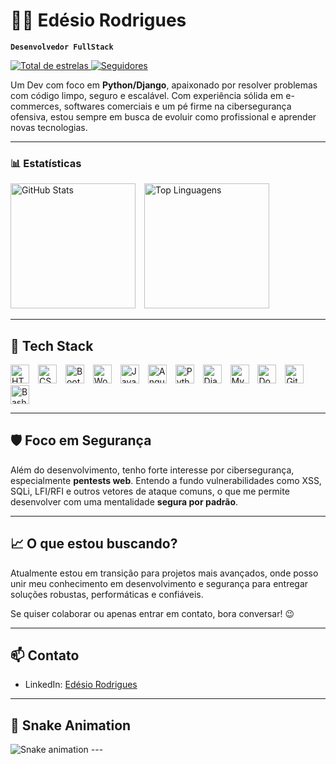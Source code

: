 # 👨‍💻 Edésio Rodrigues

**`Desenvolvedor FullStack`**

<p align="left">
  <a href="https://github.com/EdesioRodrigues?tab=repositories&sort=stargazers">
    <img 
      alt="Total de estrelas" 
      title="Total de estrelas GitHub" 
      src="https://custom-icon-badges.demolab.com/github/stars/EdesioRodrigues?color=55960c&style=for-the-badge&labelColor=488207&logo=star&label=estrelas"
    />
  </a>
  <a href="https://github.com/EdesioRodrigues?tab=followers">
    <img 
      alt="Seguidores" 
      title="Me siga no GitHub" 
      src="https://custom-icon-badges.demolab.com/github/followers/EdesioRodrigues?color=236ad3&labelColor=1155ba&style=for-the-badge&logo=github&label=Seguidores&logoColor=white"
    />
  </a>
</p>

Um Dev com foco em **Python/Django**, apaixonado por resolver problemas com código limpo, seguro e escalável. Com experiência sólida em e-commerces, softwares comerciais e um pé firme na cibersegurança ofensiva, estou sempre em busca de evoluir como profissional e aprender novas tecnologias.

---

### 📊 Estatísticas
<p align="left">
  <img 
    alt="GitHub Stats" 
    height="200" 
    style="padding-right: 10px;" 
    src="https://github-readme-stats.vercel.app/api?username=EdesioRodrigues&show_icons=true&theme=tokyonight&include_all_commits=true&locale=pt-br" 
  />
  <img 
    alt="Top Linguagens" 
    height="200" 
    src="https://github-readme-stats.vercel.app/api/top-langs/?username=EdesioRodrigues&theme=tokyonight&layout=compact&custom_title=Tecnologias&langs_count=5" 
  />
</p>

---

## 🚀 Tech Stack

<p align="left">
  <img 
    alt="HTML" 
    title="HTML" 
    width="30px" 
    style="padding-right: 10px;" 
    src="https://cdn.jsdelivr.net/gh/devicons/devicon@latest/icons/html5/html5-original.svg" 
  />
  <img 
    alt="CSS" 
    title="CSS" 
    width="30px" 
    style="padding-right: 10px;" 
    src="https://cdn.jsdelivr.net/gh/devicons/devicon@latest/icons/css3/css3-original.svg" 
  />
  <img 
    alt="Bootstrap" 
    title="Bootstrap" 
    width="30px" 
    style="padding-right: 10px;" 
    src="https://cdn.jsdelivr.net/gh/devicons/devicon@latest/icons/bootstrap/bootstrap-original.svg" 
  />
  <img 
    alt="WordPress" 
    title="WordPress" 
    width="30px" 
    style="padding-right: 10px;" 
    src="https://cdn.jsdelivr.net/gh/devicons/devicon@latest/icons/wordpress/wordpress-plain.svg" 
  />
  <img 
    alt="JavaScript" 
    title="JavaScript" 
    width="30px" 
    style="padding-right: 10px;" 
    src="https://cdn.jsdelivr.net/gh/devicons/devicon@latest/icons/javascript/javascript-original.svg" 
  />
  <img 
    alt="Angular" 
    title="Angular" 
    width="30px" 
    style="padding-right: 10px;" 
    src="https://cdn.jsdelivr.net/gh/devicons/devicon@latest/icons/angular/angular-original.svg" 
  />
  <img 
    alt="Python" 
    title="Python" 
    width="30px" 
    style="padding-right: 10px;" 
    src="https://cdn.jsdelivr.net/gh/devicons/devicon@latest/icons/python/python-original.svg" 
  />
  <img 
    alt="Django" 
    title="Django" 
    width="30px" 
    style="padding-right: 10px;" 
    src="https://cdn.jsdelivr.net/gh/devicons/devicon@latest/icons/django/django-plain.svg" 
  />
  <img 
    alt="MySQL" 
    title="MySQL" 
    width="30px" 
    style="padding-right: 10px;" 
    src="https://cdn.jsdelivr.net/gh/devicons/devicon@latest/icons/mysql/mysql-original.svg" 
  />
  <img 
    alt="Docker" 
    title="Docker" 
    width="30px" 
    style="padding-right: 10px;" 
    src="https://cdn.jsdelivr.net/gh/devicons/devicon@latest/icons/docker/docker-original.svg" 
  />
  <img 
    alt="Git" 
    title="Git" 
    width="30px" 
    style="padding-right: 10px;" 
    src="https://cdn.jsdelivr.net/gh/devicons/devicon@latest/icons/git/git-original.svg" 
  />
  <img 
    alt="Bash" 
    title="Bash" 
    width="30px" 
    style="padding-right: 10px;" 
    src="https://cdn.jsdelivr.net/gh/devicons/devicon@latest/icons/bash/bash-original.svg" 
  />
</p>

---

## 🛡️ Foco em Segurança

Além do desenvolvimento, tenho forte interesse por cibersegurança, especialmente **pentests web**. Entendo a fundo vulnerabilidades como XSS, SQLi, LFI/RFI e outros vetores de ataque comuns, o que me permite desenvolver com uma mentalidade **segura por padrão**.

---

## 📈 O que estou buscando?

Atualmente estou em transição para projetos mais avançados, onde posso unir meu conhecimento em desenvolvimento e segurança para entregar soluções robustas, performáticas e confiáveis.

Se quiser colaborar ou apenas entrar em contato, bora conversar! 😉

---

## 📫 Contato

- LinkedIn: [Edésio Rodrigues](https://www.linkedin.com/in/devedesio-rodrigues/)

---

## 🐍 Snake Animation
<img src="https://raw.githubusercontent.com/EdesioRodrigues/edesiorodrigues/main/output/github-contribution-grid-snake.svg" alt="Snake animation" />
---
